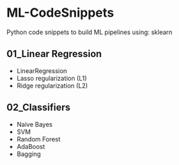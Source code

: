 # ML-CodeSnippets
 Python code snippets to build ML pipelines using: sklearn

## 01_Linear Regression
- LinearRegression
- Lasso regularization (L1)
- Ridge regularization (L2)

## 02_Classifiers
- Naive Bayes
- SVM
- Random Forest
- AdaBoost
- Bagging
